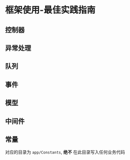 # 框架使用-最佳实践指南

## 控制器

## 异常处理

## 队列

## 事件

## 模型

## 中间件

## 常量
对应的目录为 `app/Constants`, **绝不** 在此目录写入任何业务代码
## 